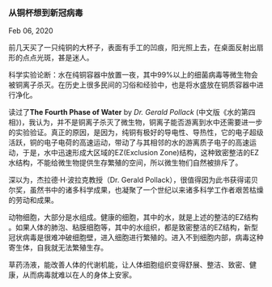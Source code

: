 ### 从铜杯想到新冠病毒
Feb 06, 2020

前几天买了一只纯铜的大杯子，表面有手工的凹痕，阳光照上去，在桌面反射出扇形的点点光斑，甚是迷人。

科学实验论断：水在纯铜容器中放置一夜，其中99%以上的细菌病毒等微生物会被铜离子杀灭。在历史上很多民间的习俗和经验中，也是将水盛放在铜质容器中进行净化。

读过了**The Fourth Phase of Water** by _Dr. Gerald Pollack_ (中文版《水的第四相》)，我认为，并不是铜离子杀灭了微生物，铜离子能否游离到水中还需要进一步的实验验证。真正的原因，是因为，纯铜有极好的导电性、导热性，它的电子超级活跃，铜的电子电荷的高速运动，带动了与其相邻的水的游离质子电子的高速运动，于是，水中迅速形成大区域的EZ(Exclusion Zone)结构，这种致密整洁的EZ水结构，不能给微生物提供生存繁殖的空间，所以微生物们自然被排斥了。

深以为，杰拉德·H·波拉克教授（Dr. Gerald Pollack），很值得因为此书获得诺贝尔奖，虽然书中的诸多科学成果，也凝聚了一个世纪以来诸多科学工作者艰苦枯燥的劳动和成果。

动物细胞，大部分是水组成。健康的细胞，其中的水，就是上述的整洁的EZ结构 。如果人体的肺泡、粘膜细胞等，其中的水组织，都是致密整洁的EZ结构，新型冠状病毒是很难冲破细胞壁，进入细胞进行繁殖的。进入不到细胞内部，病毒这种寄生体，自我就无法繁殖生存。

草药汤液，能改善人体的代谢机能，让人体细胞组织变得舒展、整洁、致密、健康，从而病毒就难以在人的身体上安家。
